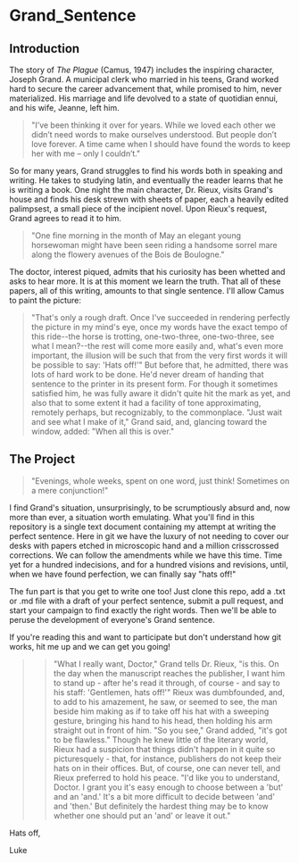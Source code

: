 # Grand_Sentence

## Introduction

The story of *The Plague* (Camus, 1947) includes the inspiring character, Joseph Grand. A municipal clerk who married in his teens, Grand worked hard to secure the career advancement that, while promised to him, never materialized. His marriage and life devolved to a state of quotidian ennui, and his wife, Jeanne, left him. 

> "I’ve been thinking it over for years. While we loved each other we didn’t need words to make ourselves understood. But people don’t love forever. A time came when I should have found the words to keep her with me – only I couldn’t."

So for many years, Grand struggles to find his words both in speaking and writing. He takes to studying latin, and eventually the reader learns that he is writing a book. One night the main character, Dr. Rieux, visits Grand's house and finds his desk strewn with sheets of paper, each a heavily edited palimpsest, a small piece of the incipient novel. Upon Rieux's request, Grand agrees to read it to him.

> "One fine morning in the month of May an elegant young horsewoman might have been seen riding a handsome sorrel mare along the flowery avenues of the Bois de Boulogne."

The doctor, interest piqued, admits that his curiosity has been whetted and asks to hear more. It is at this moment we learn the truth. That all of these papers, all of this writing, amounts to that single sentence. I'll allow Camus to paint the picture:

> "That's only a rough draft. Once I've succeeded in rendering perfectly the picture in my mind's eye, once my words have the exact tempo of this ride--the horse is trotting, one-two-three, one-two-three, see what I mean?--the rest will come more easily and, what's even more important, the illusion will be such that from the very first words it will be possible to say: 'Hats off!'" But before that, he admitted, there was lots of hard work to be done. He'd never dream of handing that sentence to the printer in its present form. For though it sometimes satisfied him, he was fully aware it didn't quite hit the mark as yet, and also that to some extent it had a facility of tone approximating, remotely perhaps, but recognizably, to the commonplace.
> "Just wait and see what I make of it," Grand said, and, glancing toward the window, added: "When all this is over."

## The Project

> "Evenings, whole weeks, spent on one word, just think! Sometimes on a mere conjunction!"

I find Grand's situation, unsurprisingly, to be scrumptiously absurd and, now more than ever, a situation worth emulating. What you'll find in this repository is a single text document containing my attempt at writing the perfect sentence. Here in git we have the luxury of not needing to cover our desks with papers etched in microscopic hand and a million crisscrossed corrections. We can follow the amendments while we have this time. Time yet for a hundred indecisions, and for a hundred visions and revisions, until, when we have found perfection, we can finally say "hats off!"

The fun part is that you get to write one too! Just clone this repo, add a .txt or .md file with a draft of your perfect sentence, submit a pull request, and start your campaign to find exactly the right words. Then we'll be able to peruse the development of everyone's Grand sentence. 

If you're reading this and want to participate but don't understand how git works, hit me up and we can get you going!

>> "What I really want, Doctor," Grand tells Dr. Rieux, "is this. On the day when the manuscript reaches the publisher, I want him to stand up - after he's read it through, of course - and say to his staff: 'Gentlemen, hats off!'" Rieux was dumbfounded, and, to add to his amazement, he saw, or seemed to see, the man beside him making as if to take off his hat with a sweeping gesture, bringing his hand to his head, then holding his arm straight out in front of him. "So you see," Grand added, "it's got to be flawless." Though he knew little of the literary world, Rieux had a suspicion that things didn't happen in it quite so picturesquely - that, for instance, publishers do not keep their hats on in their offices. But, of course, one can never tell, and Rieux preferred to hold his peace. "I'd like you to understand, Doctor. I grant you it's easy enough to choose between a 'but' and an 'and.'  It's a bit more difficult to decide between 'and' and 'then.'  But definitely the hardest thing may be to know whether one should put an 'and' or leave it out."

Hats off,

Luke


